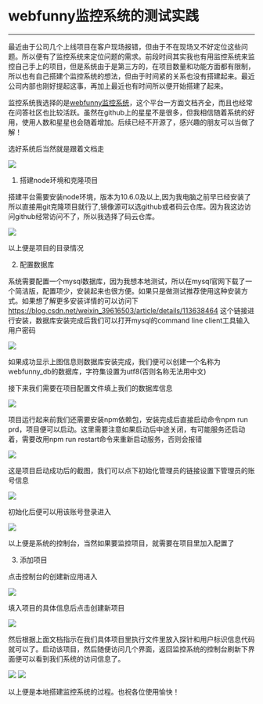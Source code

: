 # webfunny监控系统的测试实践
---

最近由于公司几个上线项目在客户现场报错，但由于不在现场又不好定位这些问题。所以便有了监控系统来定位问题的需求。前段时间其实我也有用监控系统来监控自己手上的项目，但是系统由于是第三方的，在项目数量和功能方面都有限制，所以也有自己搭建个监控系统的想法，但由于时间紧的关系也没有搭建起来。最近公司内部也刚好提起这事，再加上最近也有时间所以便开始搭建了起来。

监控系统我选择的是[webfunny监控系统](https://www.webfunny.cn/)，这个平台一方面文档齐全，而且也经常在问答社区也比较活跃。虽然在github上的星星不是很多，但我相信随着系统的好用，使用人数和星星也会随着增加。后续已经不开源了，感兴趣的朋友可以当做了解！

选好系统后当然就是跟着文档走

<img src="//cdn.jsdelivr.net/gh/13160692449/pics-storage/webfunny120210330.png"/>

1. 搭建node环境和克隆项目

搭建平台需要安装node环境，版本为10.6.0及以上,因为我电脑之前早已经安装了所以直接用git克隆项目就行了,镜像源可以选github或者码云仓库。因为我这边访问github经常访问不了，所以我选择了码云仓库。

<img src="//cdn.jsdelivr.net/gh/13160692449/pics-storage/webfunny220210330.png"/>

以上便是项目的目录情况

2. 配置数据库

系统需要配置一个mysql数据库，因为我想本地测试，所以在mysql官网下载了一个简洁版，配置项少，安装起来也很方便。如果只是做测试推荐使用这种安装方式。如果想了解更多安装详情的可以访问下 https://blog.csdn.net/weixin_39616503/article/details/113638464 这个链接进行安装，数据库安装完成后我们可以打开mysql的command line client工具输入用户密码

<img src="//cdn.jsdelivr.net/gh/13160692449/pics-storage/webfunny320210330.png"/>

如果成功显示上图信息则数据库安装完成，我们便可以创建一个名称为webfunny_db的数据库，字符集设置为utf8(否则名称无法用中文)

接下来我们需要在项目配置文件填上我们的数据库信息

<img src="//cdn.jsdelivr.net/gh/13160692449/pics-storage/webfunny420210330.png"/>

项目运行起来前我们还需要安装npm依赖包，安装完成后直接启动命令npm run prd，项目便可以启动。这里需要注意如果启动后中途关闭，有可能服务还启动着，需要改用npm run restart命令来重新启动服务，否则会报错

<img src="//cdn.jsdelivr.net/gh/13160692449/pics-storage/webfunny520210330.png"/>

这是项目启动成功后的截图，我们可以点下初始化管理员的链接设置下管理员的账号信息

<img src="//cdn.jsdelivr.net/gh/13160692449/pics-storage/webfunny620210330.png"/>

初始化后便可以用该账号登录进入

<img src="//cdn.jsdelivr.net/gh/13160692449/pics-storage/webfunny720210330.png"/>

以上便是系统的控制台，当然如果要监控项目，就需要在项目里加入配置了

3. 添加项目

点击控制台的创建新应用进入

<img src="//cdn.jsdelivr.net/gh/13160692449/pics-storage/webfunny820210330.png"/>

填入项目的具体信息后点击创建新项目

<img src="//cdn.jsdelivr.net/gh/13160692449/pics-storage/webfunny920210330.png"/>

然后根据上面文档指示在我们具体项目里执行文件里放入探针和用户标识信息代码就可以了。启动该项目，然后随便访问几个界面，返回监控系统的控制台刷新下界面便可以看到我们系统的访问信息了。

<img src="//cdn.jsdelivr.net/gh/13160692449/pics-storage/webfunny1020210330.png"/>

<img src="//cdn.jsdelivr.net/gh/13160692449/pics-storage/webfunny1120210330.png"/>

以上便是本地搭建监控系统的过程。也祝各位使用愉快！